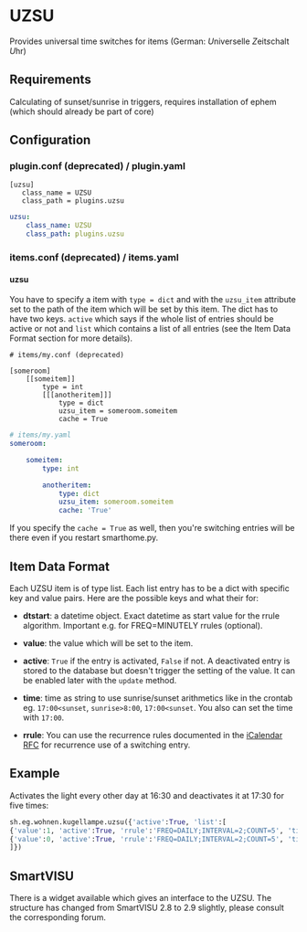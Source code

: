 # UZSU

Provides universal time switches for items (German: *U*niverselle *Z*eit*s*chalt *U*hr)

## Requirements

Calculating of sunset/sunrise in triggers, requires installation of ephem (which should already be part of core)

## Configuration

### plugin.conf (deprecated) / plugin.yaml

```
[uzsu]
   class_name = UZSU
   class_path = plugins.uzsu
```

```yaml
uzsu:
    class_name: UZSU
    class_path: plugins.uzsu
```

### items.conf (deprecated) / items.yaml

#### uzsu
You have to specify a item with `type = dict` and with the `uzsu_item` attribute set to the path of the item which will be set by this item. The dict has to have two keys. `active` which says if the whole list of entries should be active or not and `list` which contains a list of all entries (see the Item Data Format section for more details).

```
# items/my.conf (deprecated)

[someroom]
    [[someitem]]
        type = int
        [[[anotheritem]]]
            type = dict
            uzsu_item = someroom.someitem
            cache = True
```

```yaml
# items/my.yaml
someroom:

    someitem:
        type: int

        anotheritem:
            type: dict
            uzsu_item: someroom.someitem
            cache: 'True'
```

If you specify the `cache = True` as well, then you're switching entries will be there even if you restart smarthome.py.

## Item Data Format

Each UZSU item is of type list. Each list entry has to be a dict with specific key and value pairs. Here are the possible keys and what their for:

* __dtstart__: a datetime object. Exact datetime as start value for the rrule algorithm. Important e.g. for FREQ=MINUTELY rrules (optional).

* __value__: the value which will be set to the item.

* __active__: `True` if the entry is activated, `False` if not. A deactivated entry is stored to the database but doesn't trigger the setting of the value. It can be enabled later with the `update` method.

* __time__: time as string to use sunrise/sunset arithmetics like in the crontab eg. `17:00<sunset`, `sunrise>8:00`, `17:00<sunset`. You also can set the time with `17:00`.

* __rrule__: You can use the recurrence rules documented in the [iCalendar RFC](http://www.ietf.org/rfc/rfc2445.txt) for recurrence use of a switching entry.

## Example

Activates the light every other day at 16:30 and deactivates it at 17:30 for five times:

```python
sh.eg.wohnen.kugellampe.uzsu({'active':True, 'list':[
{'value':1, 'active':True, 'rrule':'FREQ=DAILY;INTERVAL=2;COUNT=5', 'time': '16:30'},
{'value':0, 'active':True, 'rrule':'FREQ=DAILY;INTERVAL=2;COUNT=5', 'time': '17:30'}
]})
```

## SmartVISU

There is a widget available which gives an interface to the UZSU. The structure has changed from SmartVISU 2.8 to 2.9 slightly, please consult the corresponding forum.
